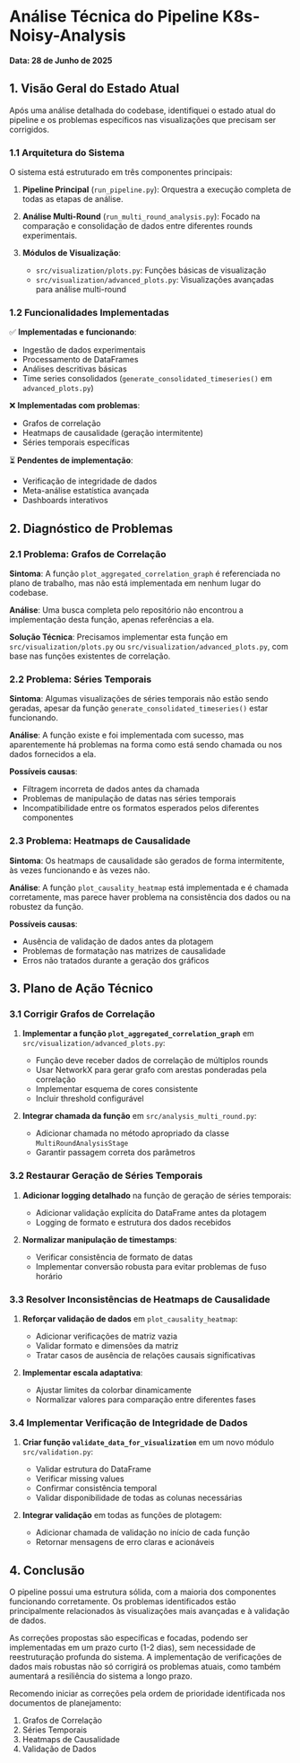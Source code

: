 # Análise Técnica do Pipeline K8s-Noisy-Analysis
**Data: 28 de Junho de 2025**

## 1. Visão Geral do Estado Atual

Após uma análise detalhada do codebase, identifiquei o estado atual do pipeline e os problemas específicos nas visualizações que precisam ser corrigidos.

### 1.1 Arquitetura do Sistema

O sistema está estruturado em três componentes principais:

1. **Pipeline Principal** (`run_pipeline.py`): Orquestra a execução completa de todas as etapas de análise.

2. **Análise Multi-Round** (`run_multi_round_analysis.py`): Focado na comparação e consolidação de dados entre diferentes rounds experimentais.

3. **Módulos de Visualização**:
   - `src/visualization/plots.py`: Funções básicas de visualização
   - `src/visualization/advanced_plots.py`: Visualizações avançadas para análise multi-round

### 1.2 Funcionalidades Implementadas

✅ **Implementadas e funcionando**:
- Ingestão de dados experimentais
- Processamento de DataFrames
- Análises descritivas básicas
- Time series consolidados (`generate_consolidated_timeseries()` em `advanced_plots.py`)

❌ **Implementadas com problemas**:
- Grafos de correlação
- Heatmaps de causalidade (geração intermitente)
- Séries temporais específicas

⏳ **Pendentes de implementação**:
- Verificação de integridade de dados
- Meta-análise estatística avançada
- Dashboards interativos

## 2. Diagnóstico de Problemas

### 2.1 Problema: Grafos de Correlação

**Sintoma**: A função `plot_aggregated_correlation_graph` é referenciada no plano de trabalho, mas não está implementada em nenhum lugar do codebase.

**Análise**: Uma busca completa pelo repositório não encontrou a implementação desta função, apenas referências a ela.

**Solução Técnica**: Precisamos implementar esta função em `src/visualization/plots.py` ou `src/visualization/advanced_plots.py`, com base nas funções existentes de correlação.

### 2.2 Problema: Séries Temporais

**Sintoma**: Algumas visualizações de séries temporais não estão sendo geradas, apesar da função `generate_consolidated_timeseries()` estar funcionando.

**Análise**: A função existe e foi implementada com sucesso, mas aparentemente há problemas na forma como está sendo chamada ou nos dados fornecidos a ela.

**Possíveis causas**:
- Filtragem incorreta de dados antes da chamada
- Problemas de manipulação de datas nas séries temporais
- Incompatibilidade entre os formatos esperados pelos diferentes componentes

### 2.3 Problema: Heatmaps de Causalidade

**Sintoma**: Os heatmaps de causalidade são gerados de forma intermitente, às vezes funcionando e às vezes não.

**Análise**: A função `plot_causality_heatmap` está implementada e é chamada corretamente, mas parece haver problema na consistência dos dados ou na robustez da função.

**Possíveis causas**:
- Ausência de validação de dados antes da plotagem
- Problemas de formatação nas matrizes de causalidade
- Erros não tratados durante a geração dos gráficos

## 3. Plano de Ação Técnico

### 3.1 Corrigir Grafos de Correlação

1. **Implementar a função `plot_aggregated_correlation_graph`** em `src/visualization/advanced_plots.py`:
   - Função deve receber dados de correlação de múltiplos rounds
   - Usar NetworkX para gerar grafo com arestas ponderadas pela correlação
   - Implementar esquema de cores consistente
   - Incluir threshold configurável

2. **Integrar chamada da função** em `src/analysis_multi_round.py`:
   - Adicionar chamada no método apropriado da classe `MultiRoundAnalysisStage`
   - Garantir passagem correta dos parâmetros

### 3.2 Restaurar Geração de Séries Temporais

1. **Adicionar logging detalhado** na função de geração de séries temporais:
   - Adicionar validação explícita do DataFrame antes da plotagem
   - Logging de formato e estrutura dos dados recebidos

2. **Normalizar manipulação de timestamps**:
   - Verificar consistência de formato de datas
   - Implementar conversão robusta para evitar problemas de fuso horário

### 3.3 Resolver Inconsistências de Heatmaps de Causalidade

1. **Reforçar validação de dados** em `plot_causality_heatmap`:
   - Adicionar verificações de matriz vazia
   - Validar formato e dimensões da matriz
   - Tratar casos de ausência de relações causais significativas

2. **Implementar escala adaptativa**:
   - Ajustar limites da colorbar dinamicamente
   - Normalizar valores para comparação entre diferentes fases

### 3.4 Implementar Verificação de Integridade de Dados

1. **Criar função `validate_data_for_visualization`** em um novo módulo `src/validation.py`:
   - Validar estrutura do DataFrame
   - Verificar missing values
   - Confirmar consistência temporal
   - Validar disponibilidade de todas as colunas necessárias

2. **Integrar validação** em todas as funções de plotagem:
   - Adicionar chamada de validação no início de cada função
   - Retornar mensagens de erro claras e acionáveis

## 4. Conclusão

O pipeline possui uma estrutura sólida, com a maioria dos componentes funcionando corretamente. Os problemas identificados estão principalmente relacionados às visualizações mais avançadas e à validação de dados.

As correções propostas são específicas e focadas, podendo ser implementadas em um prazo curto (1-2 dias), sem necessidade de reestruturação profunda do sistema. A implementação de verificações de dados mais robustas não só corrigirá os problemas atuais, como também aumentará a resiliência do sistema a longo prazo.

Recomendo iniciar as correções pela ordem de prioridade identificada nos documentos de planejamento:
1. Grafos de Correlação
2. Séries Temporais
3. Heatmaps de Causalidade
4. Validação de Dados
